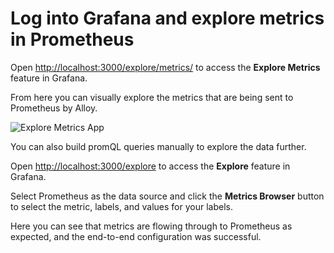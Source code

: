 # Log into Grafana and explore metrics in Prometheus

Open [http://localhost:3000/explore/metrics/]({{TRAFFIC_HOST1_3000}}/explore/metrics/) to access the **Explore Metrics** feature in Grafana.

From here you can visually explore the metrics that are being sent to Prometheus by Alloy.

![Explore Metrics App](https://grafana.com/media/docs/alloy/explore-metrics.png)

You can also build promQL queries manually to explore the data further.

Open [http://localhost:3000/explore]({{TRAFFIC_HOST1_3000}}/explore) to access the **Explore** feature in Grafana.

Select Prometheus as the data source and click the **Metrics Browser** button to select the metric, labels, and values for your labels.

Here you can see that metrics are flowing through to Prometheus as expected, and the end-to-end configuration was successful.
